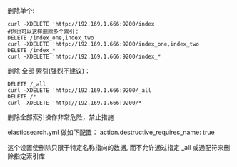 删除单个:
```
curl -XDELETE 'http://192.169.1.666:9200/index
#你也可以这样删除多个索引：
DELETE /index_one,index_two
curl -XDELETE 'http://192.169.1.666:9200/index_one,index_two
DELETE /index_*
curl -XDELETE 'http://192.169.1.666:9200/index_*
```

删除 全部 索引(强烈不建议)：
```
DELETE /_all
curl -XDELETE 'http://192.169.1.666:9200/_all
DELETE /*
curl -XDELETE 'http://192.169.1.666:9200/*
````

删除全部索引操作非常危险，禁止措施

elasticsearch.yml 做如下配置：
action.destructive_requires_name: true

这个设置使删除只限于特定名称指向的数据, 而不允许通过指定 _all 或通配符来删除指定索引库